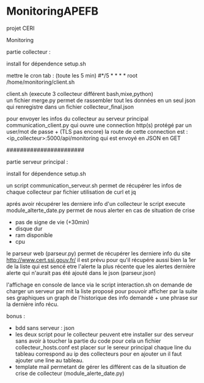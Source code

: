 # MonitoringAPEFB
projet CERI


Monitoring

partie collecteur :

install for dépendence 
setup.sh

mettre le cron tab  : (toute les 5 min)
#*/5 * * * * root /home/monitoring/client.sh

client.sh (execute 3 collecteur différent bash,mixe,python)  
un fichier merge.py permet de rassembler tout les données en un seul json
qui renregistre dans un fichier collecteur_final.json

pour envoyer les infos du collecteur au serveur principal
communication_client.py qui ouvre une connection http(s) protégé par un user/mot de passe + (TLS pas encore)
la route de cette connection est : <ip_collecteur>:5000/api/monitoring qui est envoyé en JSON en GET


#######################


partie serveur principal :

install for dépendence
setup.sh

un script communication_serveur.sh permet de récupérer les infos de chaque collecteur par fichier
utilisation de curl et jq

aprés avoir récupérer les derniere info d'un collecteur le script  execute module_alterte_date.py
permet de nous alerter en cas de situation de crise
- pas de signe de vie (+30min)
- disque dur
- ram disponible
- cpu

le parseur web (parseur.py) permet de récupérer les derniere info du site http://www.cert.ssi.gouv.fr/
il est prévu pour qu'il récupére aussi bien la 1er de la liste qui est sencé etre l'alerte la plus récente que les alertes dernière alerte qui n'aurait pas été ajouté dans le json (parseur.json)


l'affichage en console de lance via le script interaction.sh
on demande de charger un serveur par mit la liste proposé pour pouvoir afficher par la suite ses graphiques
un graph de l'historique des info demandé + une phrase sur la dernière info récu.







bonus :
- bdd sans serveur : json
- les deux script pour le collecteur peuvent etre installer sur des serveur sans avoir à toucher la partie du code
pour cela un fichier collecteur_hosts.conf est placer sur le sereur principal chaque line du tableau correspond au ip des collecteurs pour en ajouter un il faut ajouter une line au tableau.
- template mail permetant de gérer les différent cas de la situation de crise de collecteur (module_alerte_date.py)

